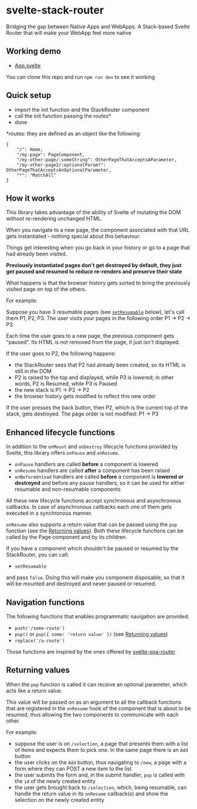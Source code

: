 # svelte-stack-router

Bridging the gap between Native Apps and WebApps. A Stack-based Svelte Router that will make your WebApp feel more native

## Working demo
* [App.svelte](https://github.com/cdellacqua/svelte-stack-router/blob/master/src/App.svelte)

You can clone this repo and run `npm run dev` to see it working

## Quick setup

- import the init function and the StackRouter component
- call the init function passing the routes*
- done

*routes: they are defined as an object like the following:

```
{
	"/": Home,
	"/my-page": PageComponent,
	"/my-other-page/:someString": OtherPageThatAcceptsAParameter,
	"/my-other-page2/:optionalParam?": OtherPageThatAcceptsAnOptionalParameter,
	"*": "MatchAll"
}
```

## How it works

This library takes advantage of the ability of Svelte of mutating the DOM without re-rendering unchanged HTML.

When you navigate to a new page, the component associated with that URL gets instantiated - nothing special about this behaviour.

Things get interesting when you go back in your history or go to a page that had already been visited.

**Previously instantiated pages don't get destroyed by default, they just get paused and resumed to reduce re-renders and preserve their state**

What happens is that the browser history gets sorted to bring the previously visited page on top of the others.

For example:

Suppose you have 3 resumable pages (see [`setResumable`](#enhanced-lifecycle-functions) below), let's call them P1, P2, P3.
The user visits your pages in the following order P1 -> P2 -> P3.

Each time the user goes to a new page, the previous component gets "paused". Its HTML is not removed from the page, it just isn't displayed.

If the user goes to P2, the following happens:
- the StackRouter sees that P2 had already been created, so its HTML is still in the DOM
- P2 is raised to the top and displayed, while P3 is lowered; in other words, P2 is Resumed, while P3 is Paused
- the new stack is P1 -> P3 -> P2
- the browser history gets modified to reflect this new order

If the user presses the back button, then P2, which is the current top of the stack, gets destroyed.
The page order is not modified: P1 -> P3

## Enhanced lifecycle functions

In addition to the `onMount` and `onDestroy` lifecycle functions provided by Svelte, this library offers `onPause` and `onResume`.
- `onPause` handlers are called **before** a component is lowered
- `onResume` handlers are called **after** a component has been raised
- `onBeforeUnload` handlers are called **before** a component is **lowered or destroyed** and before any pause handlers,
so it can be used for either resumable and non-resumable components

All these new lifecycle functions accept synchronous and asynchronous callbacks. In case of asynchronous callbacks each one of them gets executed
in a synchronous manner.

`onResume` also supports a return value that can be passed using the `pop` function (see the [Returning values](#returning-values)).
Both these lifecycle functions can be called by the Page component and by its children.

If you have a component which shouldn't be paused or resumed by the StackRouter, you can call:
- `setResumable`

and pass `false`. Doing this will make you component disposable, so that it will be mounted and destroyed and never paused or resumed.

## Navigation functions

The following functions that enables programmatic navigation are provided:
- `push('/some-route')`
- `pop()` or `pop({ some: 'return value' })` (see [Returning values](#returning-values))
- `replace('/a-route')`

Those functions are inspired by the ones offered by [svelte-spa-router](https://github.com/ItalyPaleAle/svelte-spa-router)

## Returning values

When the `pop` function is called it can receive an optional parameter, which acts like a return value.

This value will be passed on as an argument to all the callback functions that are registered in the `onResume` hook of the component that is about to be resumed, thus allowing the two components to communicate with each other.

For example:
- suppose the user is on `/selection`, a page that presents them with a list of items and expects them to pick one. In the same page there is an `Add` button
- the user clicks on the `Add` button, thus navigating to `/new`, a page with a form where they can POST a new item to the list
- the user submits the form and, in the submit handler, `pop` is called with the `id` of the newly created entity
- the user gets brought back to `/selection`, which, being resumable, can handle the return value in its `onResume` callback(s) and show the selection on the newly created entity